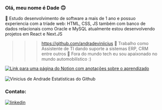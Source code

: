 ### Olá, meu nome é Dade 🙃

🔭 Estudo desenvolvimento de software a mais de 1 ano e possuo experiencia com a tríade web: HTML, CSS, JS também com banco de dados relacionais como Oracle e MySQL atualmente estou desenvolvendo projetos em React e Next.JS
>>> https://github.com/andradeviniicius
🌱 Trabalho como Assistente de TI dando suporte a sistemas ERP, CRM entre outros
👯 Fora do mundo tech eu sou apaixonado no mundo automobilístico :)

[![Link para uma página do Notion com anotações sobre o aprendizado](https://img.shields.io/badge/-Confira%20todo%20meu%20progresso%20no%20curso%20CertifiedTechDev%20clicando%20aqui!-060606?style=flat&labelColor=0D0D0D&logo=Notion&Color=white)](https://eggplant-jingle-128.notion.site/CertifiedTechDeveloper-a48af58b5c1741f6ac3b24c0b97fec38)\
 </br>
![Vinicius de Andrade Estatisticas do Github](https://github-readme-stats.vercel.app/api?username=andradeviniicius&show_icons=true&theme=radical)</br>
### Contato:
[![linkedin](https://img.shields.io/badge/LinkedIn-0077B5?style=for-the-badge&logo=linkedin&logoColor=white)](https://www.linkedin.com/in/vinicius-andrade-sc/)

